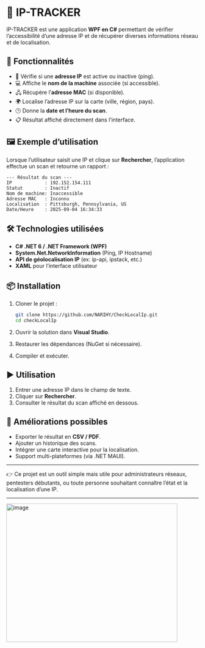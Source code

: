 # 📡 IP-TRACKER

IP-TRACKER est une application **WPF en C#** permettant de vérifier l’accessibilité d’une adresse IP et de récupérer diverses informations réseau et de localisation.

## 🚀 Fonctionnalités

* 🔎 Vérifie si une **adresse IP** est active ou inactive (ping).
* 💻 Affiche le **nom de la machine** associée (si accessible).
* 🖧 Récupère l’**adresse MAC** (si disponible).
* 🌍 Localise l’adresse IP sur la carte (ville, région, pays).
* 🕒 Donne la **date et l’heure du scan**.
* 📋 Résultat affiché directement dans l’interface.

## 🖼️ Exemple d’utilisation

Lorsque l’utilisateur saisit une IP et clique sur **Rechercher**, l’application effectue un scan et retourne un rapport :

```
--- Résultat du scan ---
IP            : 192.152.154.111
Statut        : Inactif
Nom de machine: Inaccessible
Adresse MAC   : Inconnu
Localisation  : Pittsburgh, Pennsylvania, US
Date/Heure    : 2025-09-04 16:34:33
```

## 🛠️ Technologies utilisées

* **C# .NET 6 / .NET Framework (WPF)**
* **System.Net.NetworkInformation** (Ping, IP Hostname)
* **API de géolocalisation IP** (ex: ip-api, ipstack, etc.)
* **XAML** pour l’interface utilisateur

## 📦 Installation

1. Cloner le projet :

   ```bash
   git clone https://github.com/NARIHY/CheckLocalIp.git
   cd checkLocalIp
   ```

2. Ouvrir la solution dans **Visual Studio**.

3. Restaurer les dépendances (NuGet si nécessaire).

4. Compiler et exécuter.

## ▶️ Utilisation

1. Entrer une adresse IP dans le champ de texte.
2. Cliquer sur **Rechercher**.
3. Consulter le résultat du scan affiché en dessous.

## 📌 Améliorations possibles

* Exporter le résultat en **CSV / PDF**.
* Ajouter un historique des scans.
* Intégrer une carte interactive pour la localisation.
* Support multi-plateformes (via .NET MAUI).

---

👉 Ce projet est un outil simple mais utile pour administrateurs réseaux, pentesters débutants, ou toute personne souhaitant connaître l’état et la localisation d’une IP.

---
<img width="448" height="363" alt="image" src="https://github.com/user-attachments/assets/6142f190-721b-4c65-b78d-6f992a37b5d5" />










